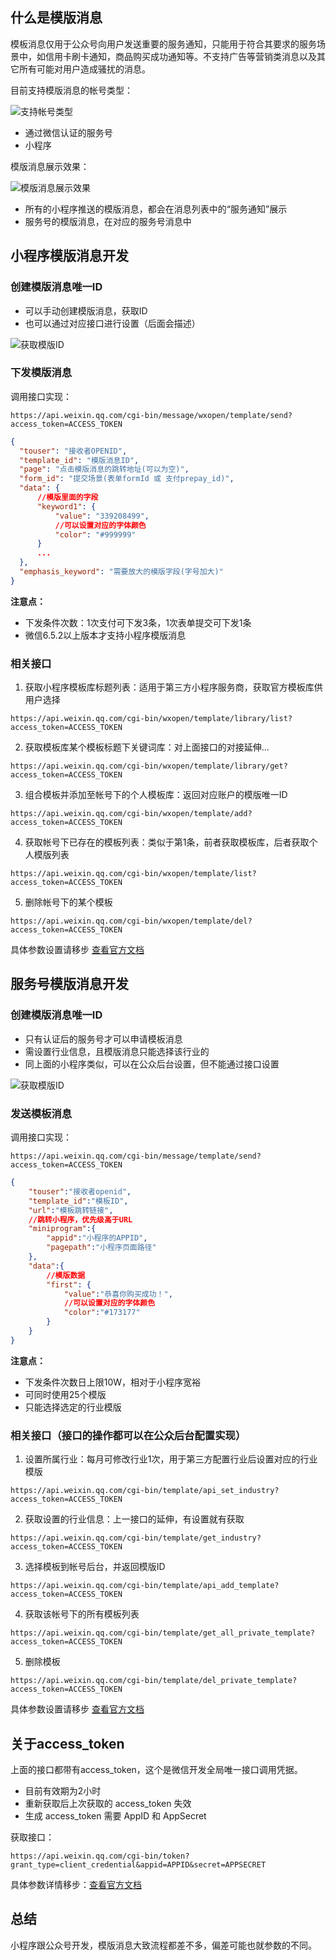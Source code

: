 ## 什么是模版消息

模板消息仅用于公众号向用户发送重要的服务通知，只能用于符合其要求的服务场景中，如信用卡刷卡通知，商品购买成功通知等。不支持广告等营销类消息以及其它所有可能对用户造成骚扰的消息。

目前支持模版消息的帐号类型：

![支持帐号类型](https://cdn.chenrf.com/201871915392.png)

- 通过微信认证的服务号
- 小程序

模版消息展示效果：

![模版消息展示效果](https://cdn.chenrf.com/2018719153337.png)

- 所有的小程序推送的模版消息，都会在消息列表中的“服务通知”展示
- 服务号的模版消息，在对应的服务号消息中

## 小程序模版消息开发

### 创建模版消息唯一ID

- 可以手动创建模版消息，获取ID
- 也可以通过对应接口进行设置（后面会描述）

![获取模版ID](https://cdn.chenrf.com/2018719155332.png)

### 下发模版消息

调用接口实现：

```
https://api.weixin.qq.com/cgi-bin/message/wxopen/template/send?access_token=ACCESS_TOKEN
```

```json
{
  "touser": "接收者OPENID",
  "template_id": "模版消息ID",
  "page": "点击模版消息的跳转地址(可以为空)",
  "form_id": "提交场景(表单formId 或 支付prepay_id)",
  "data": {
      //模版里面的字段
      "keyword1": {
          "value": "339208499",
          //可以设置对应的字体颜色
          "color": "#999999"
      }
      ...
  },
  "emphasis_keyword": "需要放大的模版字段(字号加大)"
}
```

**注意点：**

- 下发条件次数：1次支付可下发3条，1次表单提交可下发1条
- 微信6.5.2以上版本才支持小程序模版消息


### 相关接口

1. 获取小程序模板库标题列表：适用于第三方小程序服务商，获取官方模板库供用户选择
```
https://api.weixin.qq.com/cgi-bin/wxopen/template/library/list?access_token=ACCESS_TOKEN
```

2. 获取模板库某个模板标题下关键词库：对上面接口的对接延伸...

```
https://api.weixin.qq.com/cgi-bin/wxopen/template/library/get?access_token=ACCESS_TOKEN
```

3. 组合模板并添加至帐号下的个人模板库：返回对应账户的模版唯一ID

```
https://api.weixin.qq.com/cgi-bin/wxopen/template/add?access_token=ACCESS_TOKEN
```

4. 获取帐号下已存在的模板列表：类似于第1条，前者获取模板库，后者获取个人模版列表

```
https://api.weixin.qq.com/cgi-bin/wxopen/template/list?access_token=ACCESS_TOKEN
```

5. 删除帐号下的某个模板

```
https://api.weixin.qq.com/cgi-bin/wxopen/template/del?access_token=ACCESS_TOKEN
```

具体参数设置请移步 [查看官方文档](https://developers.weixin.qq.com/miniprogram/dev/api/notice.html#%E5%8F%91%E9%80%81%E6%A8%A1%E6%9D%BF%E6%B6%88%E6%81%AF)

## 服务号模版消息开发

### 创建模版消息唯一ID

- 只有认证后的服务号才可以申请模板消息
- 需设置行业信息，且模版消息只能选择该行业的
- 同上面的小程序类似，可以在公众后台设置，但不能通过接口设置

![获取模版ID](https://cdn.chenrf.com/2018719155332.png)

### 发送模板消息

调用接口实现：

```
https://api.weixin.qq.com/cgi-bin/message/template/send?access_token=ACCESS_TOKEN
```

```json
{
    "touser":"接收者openid",
    "template_id":"模板ID",
    "url":"模板跳转链接",  
    //跳转小程序，优先级高于URL
    "miniprogram":{
        "appid":"小程序的APPID",
        "pagepath":"小程序页面路径"
    },          
    "data":{
        //模版数据
        "first": {
            "value":"恭喜你购买成功！",
            //可以设置对应的字体颜色
            "color":"#173177"
        }
    }
}
```

**注意点：**

- 下发条件次数日上限10W，相对于小程序宽裕
- 可同时使用25个模版
- 只能选择选定的行业模版

### 相关接口（接口的操作都可以在公众后台配置实现）

1. 设置所属行业：每月可修改行业1次，用于第三方配置行业后设置对应的行业模版

```
https://api.weixin.qq.com/cgi-bin/template/api_set_industry?access_token=ACCESS_TOKEN
```

2. 获取设置的行业信息：上一接口的延伸，有设置就有获取

```
https://api.weixin.qq.com/cgi-bin/template/get_industry?access_token=ACCESS_TOKEN
```

3. 选择模板到帐号后台，并返回模版ID

```
https://api.weixin.qq.com/cgi-bin/template/api_add_template?access_token=ACCESS_TOKEN
```

4. 获取该帐号下的所有模板列表

```
https://api.weixin.qq.com/cgi-bin/template/get_all_private_template?access_token=ACCESS_TOKEN
```

5. 删除模板

```
https://api.weixin.qq.com/cgi-bin/template/del_private_template?access_token=ACCESS_TOKEN
```

具体参数设置请移步 [查看官方文档](https://mp.weixin.qq.com/wiki?t=resource/res_main&id=mp1433751277)

## 关于access_token

上面的接口都带有access_token，这个是微信开发全局唯一接口调用凭据。

- 目前有效期为2小时
- 重新获取后上次获取的 access_token 失效
- 生成 access_token 需要 AppID 和 AppSecret 

获取接口：

```
https://api.weixin.qq.com/cgi-bin/token?grant_type=client_credential&appid=APPID&secret=APPSECRET
```

具体参数详情移步：[查看官方文档](https://developers.weixin.qq.com/miniprogram/dev/api/token.html#%E8%8E%B7%E5%8F%96-access_token)

## 总结

小程序跟公众号开发，模版消息大致流程都差不多，偏差可能也就参数的不同。

